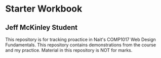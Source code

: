 # Starter Workbook

## Jeff McKinley Student

This repository is for tracking proactice in Nait's COMP1017 Web Design Fundamentals. This repository contains demonstrations from the course and my practice. Material in this repository is NOT for marks.

